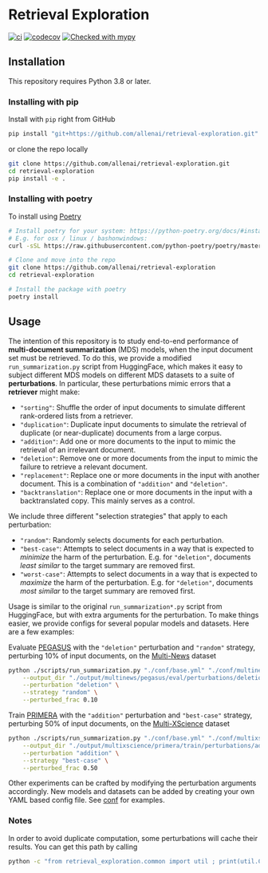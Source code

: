 # Retrieval Exploration

[![ci](https://github.com/allenai/retrieval-exploration/actions/workflows/ci.yml/badge.svg)](https://github.com/allenai/retrieval-exploration/actions/workflows/ci.yml)
[![codecov](https://codecov.io/gh/allenai/retrieval-exploration/branch/main/graph/badge.svg?token=YTQEI2VMSA)](https://codecov.io/gh/allenai/retrieval-exploration)
[![Checked with mypy](http://www.mypy-lang.org/static/mypy_badge.svg)](http://mypy-lang.org/)

## Installation

This repository requires Python 3.8 or later.

### Installing with pip

Install with `pip` right from GitHub

```bash
pip install "git+https://github.com/allenai/retrieval-exploration.git"
```

or clone the repo locally

```bash
git clone https://github.com/allenai/retrieval-exploration.git
cd retrieval-exploration
pip install -e .
```

### Installing with poetry

To install using [Poetry](https://python-poetry.org/)

```bash
# Install poetry for your system: https://python-poetry.org/docs/#installation
# E.g. for osx / linux / bashonwindows:
curl -sSL https://raw.githubusercontent.com/python-poetry/poetry/master/get-poetry.py | python

# Clone and move into the repo
git clone https://github.com/allenai/retrieval-exploration
cd retrieval-exploration

# Install the package with poetry
poetry install
```

## Usage

The intention of this repository is to study end-to-end performance of __multi-document summarization__ (MDS) models, when the input document set must be retrieved. To do this, we provide a modified `run_summarization.py` script from HuggingFace, which makes it easy to subject different MDS models on different MDS datasets to a suite of __perturbations__. In particular, these perturbations mimic errors that a __retriever__ might make:

- `"sorting"`: Shuffle the order of input documents to simulate different rank-ordered lists from a retriever.
- `"duplication"`: Duplicate input documents to simulate the retrieval of duplicate (or near-duplicate) documents from a large corpus.
- `"addition"`: Add one or more documents to the input to mimic the retrieval of an irrelevant document. 
- `"deletion"`: Remove one or more documents from the input to mimic the failure to retrieve a relevant document.
- `"replacement"`: Replace one or more documents in the input with another document. This is a combination of `"addition"` and `"deletion"`.
- `"backtranslation"`: Replace one or more documents in the input with a backtranslated copy. This mainly serves as a control.

We include three different "selection strategies" that apply to each perturbation:

- `"random"`: Randomly selects documents for each perturbation.
- `"best-case"`: Attempts to select documents in a way that is expected to _minimize_ the harm of the perturbation. E.g. for `"deletion"`, documents _least similar_ to the target summary are removed first.
- `"worst-case"`: Attempts to select documents in a way that is expected to _maximize_ the harm of the perturbation. E.g. for `"deletion"`, documents _most similar_ to the target summary are removed first.

Usage is similar to the original `run_summarization*.py` script from HuggingFace, but with extra arguments for the perturbation. To make things easier, we provide configs for several popular models and datasets. Here are a few examples:

Evaluate [PEGASUS](https://arxiv.org/abs/1912.08777) with the `"deletion"` perturbation and `"random"` strategy, perturbing 10% of input documents, on the [Multi-News](https://aclanthology.org/P19-1102/) dataset

```bash
python ./scripts/run_summarization.py "./conf/base.yml" "./conf/multinews/pegasus/eval.yml" \
    --output_dir "./output/multinews/pegasus/eval/perturbations/deletion/random/0.10" \
    --perturbation "deletion" \
    --strategy "random" \
    --perturbed_frac 0.10
```

Train [PRIMERA](https://arxiv.org/abs/2110.08499) with the `"addition"` perturbation and `"best-case"` strategy, perturbing 50% of input documents, on the [Multi-XScience](https://aclanthology.org/2020.emnlp-main.648/) dataset

```bash
python ./scripts/run_summarization.py "./conf/base.yml" "./conf/multixscience/primera/train.yml" \
    --output_dir "./output/multixscience/primera/train/perturbations/addition/best-case/0.50" \
    --perturbation "addition" \
    --strategy "best-case" \
    --perturbed_frac 0.50
```

Other experiments can be crafted by modifying the perturbation arguments accordingly. New models and datasets can be added by creating your own YAML based config file. See [conf](conf) for examples.

### Notes

In order to avoid duplicate computation, some perturbations will cache their results. You can get this path by calling

```bash
python -c "from retrieval_exploration.common import util ; print(util.CACHE_DIR)"
```